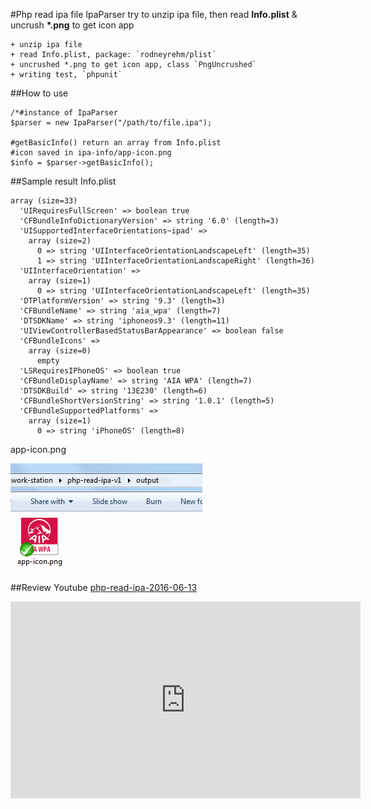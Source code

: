 #Php read ipa file
IpaParser try to unzip ipa file, then read __Info.plist__ & uncrush __*.png__ to get icon app

    + unzip ipa file
    + read Info.plist, package: `rodneyrehm/plist`
    + uncrushed *.png to get icon app, class `PngUncrushed`
    + writing test, `phpunit`
    
##How to use

    /*#instance of IpaParser
    $parser = new IpaParser("/path/to/file.ipa");
    
    #getBasicInfo() return an array from Info.plist
    #icon saved in ipa-info/app-icon.png
    $info = $parser->getBasicInfo();
    
##Sample result
Info.plist

    array (size=33)
      'UIRequiresFullScreen' => boolean true
      'CFBundleInfoDictionaryVersion' => string '6.0' (length=3)
      'UISupportedInterfaceOrientations~ipad' => 
        array (size=2)
          0 => string 'UIInterfaceOrientationLandscapeLeft' (length=35)
          1 => string 'UIInterfaceOrientationLandscapeRight' (length=36)
      'UIInterfaceOrientation' => 
        array (size=1)
          0 => string 'UIInterfaceOrientationLandscapeLeft' (length=35)
      'DTPlatformVersion' => string '9.3' (length=3)
      'CFBundleName' => string 'aia_wpa' (length=7)
      'DTSDKName' => string 'iphoneos9.3' (length=11)
      'UIViewControllerBasedStatusBarAppearance' => boolean false
      'CFBundleIcons' => 
        array (size=0)
          empty
      'LSRequiresIPhoneOS' => boolean true
      'CFBundleDisplayName' => string 'AIA WPA' (length=7)
      'DTSDKBuild' => string '13E230' (length=6)
      'CFBundleShortVersionString' => string '1.0.1' (length=5)
      'CFBundleSupportedPlatforms' => 
        array (size=1)
          0 => string 'iPhoneOS' (length=8)
app-icon.png

![app-icon](https://raw.githubusercontent.com/hoanganh25991/hoanganh25991.github.io/master/images/app-icon-2016-06-13_105958.png)

##Review Youtube
[php-read-ipa-2016-06-13](https://www.youtube.com/watch?v=20c_61B_hPc)

<iframe width="560" height="315" src="https://www.youtube.com/embed/20c_61B_hPc" frameborder="0" allowfullscreen></iframe>